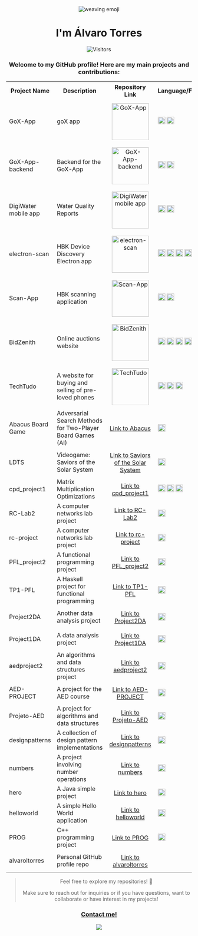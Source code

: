 <div align="center">
  
  <img src="https://user-images.githubusercontent.com/18350557/176309783-0785949b-9127-417c-8b55-ab5a4333674e.gif" alt="weaving emoji">

  # I'm Álvaro Torres

</div>

<div align="center">
    <img 
      src="https://visitor-badge.laobi.icu/badge?page_id=alvaroltorres.visitor-badge" 
      alt="Visitors"
</div>

### Welcome to my GitHub profile! Here are my main projects and contributions:

<table>
  <tr>
    <th>Project Name</th>
    <th>Description</th>
    <th>Repository Link</th>
    <th>Language/Framework</th>
  </tr>
  <tr>
    <td>GoX-App</td>
    <td>goX app</td>
    <td style="text-align:center; padding:10px;"><a href="https://github.com/GoXapp/GoX-App"><img src="https://github.com/user-attachments/assets/87e9089b-5ea0-405d-8d15-877f7cdca8f9" width="100" height="100" alt="GoX-App"/></a></td>
    <td><img src="https://img.shields.io/badge/Flutter-02569B?style=for-the-badge&logo=flutter&logoColor=white" height="20"> <img src="https://img.shields.io/badge/Dart-0175C2?style=for-the-badge&logo=dart&logoColor=white" height="20"></td>
  </tr>
  <tr>
    <td>GoX-App-backend</td>
    <td>Backend for the GoX-App</td>
    <td style="text-align:center; padding:10px;"><a href="https://github.com/GoXapp/GoX-App-backend"><img src="https://github.com/user-attachments/assets/87e9089b-5ea0-405d-8d15-877f7cdca8f9" width="100" height="100" alt="GoX-App-backend"/></a></td>
    <td><img src="https://img.shields.io/badge/Flutter-02569B?style=for-the-badge&logo=flutter&logoColor=white" height="20"> <img src="https://img.shields.io/badge/Dart-0175C2?style=for-the-badge&logo=dart&logoColor=white" height="20"></td>
  </tr>
  <tr>
    <td>DigiWater mobile app</td>
    <td>Water Quality Reports</td>
    <td style="text-align:center; padding:10px;"><a href="https://github.com/FEUP-LEIC-ES-2023-24/2LEIC03T3"><img src="https://github.com/user-attachments/assets/f9fd9cc8-1ff2-4678-9ca6-3af443a78c28" width="100" height="100" alt="DigiWater mobile app"/></a></td>
    <td><img src="https://img.shields.io/badge/Flutter-02569B?style=for-the-badge&logo=flutter&logoColor=white" height="20"> <img src="https://img.shields.io/badge/Dart-0175C2?style=for-the-badge&logo=dart&logoColor=white" height="20"></td>
  </tr>
  <tr>
    <td>electron-scan</td>
    <td>HBK Device Discovery Electron app</td>
    <td style="text-align:center; padding:10px;"><a href="https://github.com/HBM/electron-scan"><img src="https://github.com/user-attachments/assets/22c565ec-7498-4a86-97b0-92378e283c1b" width="100" height="100" alt="electron-scan"/></a></td>
    <td><img src="https://img.shields.io/badge/Electron-47848F?style=for-the-badge&logo=electron&logoColor=white" height="20"> <img src="https://img.shields.io/badge/Node.js-339933?style=for-the-badge&logo=nodedotjs&logoColor=white" height="20"> <img src="https://img.shields.io/badge/TypeScript-3178C6?style=for-the-badge&logo=typescript&logoColor=white" height="20"> <img src="https://img.shields.io/badge/JavaScript-F7DF1E?style=for-the-badge&logo=javascript&logoColor=black" height="20"> <img src="https://img.shields.io/badge/HTML5-E34F26?style=for-the-badge&logo=html5&logoColor=white" height="20"> <img src="https://img.shields.io/badge/CSS3-1572B6?style=for-the-badge&logo=css3&logoColor=white" height="20"></td>
  </tr>
  <tr>
    <td>Scan-App</td>
    <td>HBK scanning application</td>
    <td style="text-align:center; padding:10px;"><a href="https://github.com/HBM/Scan-App"><img src="https://github.com/user-attachments/assets/22c565ec-7498-4a86-97b0-92378e283c1b" width="100" height="100" alt="Scan-App"/></a></td>
    <td><img src="https://img.shields.io/badge/TypeScript-3178C6?style=for-the-badge&logo=typescript&logoColor=white" height="20"> <img src="https://img.shields.io/badge/JavaScript-F7DF1E?style=for-the-badge&logo=javascript&logoColor=black" height="20"></td>
  </tr>
  <tr>
    <td>BidZenith</td>
    <td>Online auctions website</td>
    <td style="text-align:center; padding:10px;"><a href="https://github.com/alvaroltorres/lbaw2481"><img src="https://github.com/user-attachments/assets/a9c80923-68ef-49c9-b3ea-4e72212e7f13" width="100" height="100" alt="BidZenith"/></a></td>
    <td><img src="https://img.shields.io/badge/Laravel-FF2D20?style=for-the-badge&logo=laravel&logoColor=white" height="20"> <img src="https://img.shields.io/badge/HTML5-E34F26?style=for-the-badge&logo=html5&logoColor=white" height="20"> <img src="https://img.shields.io/badge/CSS3-1572B6?style=for-the-badge&logo=css3&logoColor=white" height="20"> <img src="https://img.shields.io/badge/PHP-777BB4?style=for-the-badge&logo=php&logoColor=white" height="20"></td>
  </tr>
  <tr>
    <td>TechTudo</td>
    <td>A website for buying and selling of pre-loved phones</td>
    <td style="text-align:center; padding:10px;"><a href="https://github.com/FEUP-LTW-2024/ltw-project-2024-ltw04g03"><img src="https://github.com/user-attachments/assets/1559bcc4-daf2-4593-9bb7-689de4cff0a1" width="100" height="100" alt="TechTudo"/></a></td>
    <td><img src="https://img.shields.io/badge/HTML5-E34F26?style=for-the-badge&logo=html5&logoColor=white" height="20"> <img src="https://img.shields.io/badge/CSS3-1572B6?style=for-the-badge&logo=css3&logoColor=white" height="20"> <img src="https://img.shields.io/badge/PHP-777BB4?style=for-the-badge&logo=php&logoColor=white" height="20"></td>
  </tr>
  <tr>
    <td>Abacus Board Game</td>
    <td>Adversarial Search Methods for Two-Player Board Games (AI)</td>
    <td style="text-align:center; padding:10px;"><a href="https://github.com/DiogoFerreira2004/Abacus">Link to Abacus</a></td>
    <td><img src="https://img.shields.io/badge/Python-3776AB?style=for-the-badge&logo=python&logoColor=white" height="20"></td>
  </tr>
  <tr>
    <td>LDTS</td>
    <td>Videogame: Saviors of the Solar System</td>
    <td style="text-align:center; padding:10px;"><a href="https://github.com/FEUP-LDTS-2023/project-l11gr01">Link to Saviors of the Solar System</a></td>
    <td><img src="https://img.shields.io/badge/Java-007396?style=for-the-badge&logo=java&logoColor=white" height="20"></td>
  </tr>
  <tr>
    <td>cpd_project1</td>
    <td>Matrix Multiplication Optimizations</td>
    <td style="text-align:center; padding:10px;"><a href="https://github.com/tomasoliveirz/cpd_project1">Link to cpd_project1</a></td>
    <td><img src="https://img.shields.io/badge/C%2B%2B-00599C?style=for-the-badge&logo=cplusplus&logoColor=white" height="20"> <img src="https://img.shields.io/badge/C%23-239120?style=for-the-badge&logo=csharp&logoColor=white" height="20"> <img src="https://img.shields.io/badge/Python-3776AB?style=for-the-badge&logo=python&logoColor=white" height="20"></td>
  </tr>
  <tr>
    <td>RC-Lab2</td>
    <td>A computer networks lab project</td>
    <td style="text-align:center; padding:10px;"><a href="https://github.com/alvaroltorres/RC-Lab2">Link to RC-Lab2</a></td>
    <td><img src="https://img.shields.io/badge/C-00599C?style=for-the-badge&logo=c&logoColor=white" height="20"></td>
  </tr>
  <tr>
    <td>rc-project</td>
    <td>A computer networks lab project</td>
    <td style="text-align:center; padding:10px;"><a href="https://github.com/tomasoliveirz/rc-project">Link to rc-project</a></td>
    <td><img src="https://img.shields.io/badge/C-00599C?style=for-the-badge&logo=c&logoColor=white" height="20"></td>
  </tr>
  <tr>
    <td>PFL_project2</td>
    <td>A functional programming project</td>
    <td style="text-align:center; padding:10px;"><a href="https://github.com/h0leee/PFL_project2">Link to PFL_project2</a></td>
    <td><img src="https://img.shields.io/badge/Prolog-009DC4?style=for-the-badge&logo=prolog&logoColor=white" height="20"></td>
  </tr>
  <tr>
    <td>TP1-PFL</td>
    <td>A Haskell project for functional programming</td>
    <td style="text-align:center; padding:10px;"><a href="https://github.com/alvaroltorres/TP1-PFL">Link to TP1-PFL</a></td>
    <td><img src="https://img.shields.io/badge/Haskell-5D4F85?style=for-the-badge&logo=haskell&logoColor=white" height="20"></td>
  </tr>
  <tr>
    <td>Project2DA</td>
    <td>Another data analysis project</td>
    <td style="text-align:center; padding:10px;"><a href="https://github.com/alvaroltorres/Project2DA">Link to Project2DA</a></td>
    <td><img src="https://img.shields.io/badge/C%2B%2B-00599C?style=for-the-badge&logo=cplusplus&logoColor=white" height="20"></td>
  </tr>
  <tr>
    <td>Project1DA</td>
    <td>A data analysis project</td>
    <td style="text-align:center; padding:10px;"><a href="https://github.com/alvaroltorres/Project1DA">Link to Project1DA</a></td>
    <td><img src="https://img.shields.io/badge/C%2B%2B-00599C?style=for-the-badge&logo=cplusplus&logoColor=white" height="20"></td>
  </tr>
  <tr>
    <td>aedproject2</td>
    <td>An algorithms and data structures project</td>
    <td style="text-align:center; padding:10px;"><a href="https://github.com/alvaroltorres/aedproject2">Link to aedproject2</a></td>
    <td><img src="https://img.shields.io/badge/C%2B%2B-00599C?style=for-the-badge&logo=cplusplus&logoColor=white" height="20"></td>
  </tr>
  <tr>
    <td>AED-PROJECT</td>
    <td>A project for the AED course</td>
    <td style="text-align:center; padding:10px;"><a href="https://github.com/DiogoRamos9/AED-PROJECT">Link to AED-PROJECT</a></td>
    <td><img src="https://img.shields.io/badge/C%2B%2B-00599C?style=for-the-badge&logo=cplusplus&logoColor=white" height="20"></td>
  </tr>
  <tr>
    <td>Projeto-AED</td>
    <td>A project for algorithms and data structures</td>
    <td style="text-align:center; padding:10px;"><a href="https://github.com/TroxcsmeI/Projeto-AED">Link to Projeto-AED</a></td>
    <td><img src="https://img.shields.io/badge/C%2B%2B-00599C?style=for-the-badge&logo=cplusplus&logoColor=white" height="20"></td>
  </tr>
  <tr>
    <td>designpatterns</td>
    <td>A collection of design pattern implementations</td>
    <td style="text-align:center; padding:10px;"><a href="https://github.com/alvaroltorres/designpatterns">Link to designpatterns</a></td>
    <td><img src="https://img.shields.io/badge/Java-007396?style=for-the-badge&logo=java&logoColor=white" height="20"></td>
  </tr>
  <tr>
    <td>numbers</td>
    <td>A project involving number operations</td>
    <td style="text-align:center; padding:10px;"><a href="https://github.com/alvaroltorres/numbers">Link to numbers</a></td>
    <td><img src="https://img.shields.io/badge/Java-007396?style=for-the-badge&logo=java&logoColor=white" height="20"></td>
  </tr>
  <tr>
    <td>hero</td>
    <td>A Java simple project</td>
    <td style="text-align:center; padding:10px;"><a href="https://github.com/alvaroltorres/hero">Link to hero</a></td>
    <td><img src="https://img.shields.io/badge/Java-007396?style=for-the-badge&logo=java&logoColor=white" height="20"></td>
  </tr>
  <tr>
    <td>helloworld</td>
    <td>A simple Hello World application</td>
    <td style="text-align:center; padding:10px;"><a href="https://github.com/alvaroltorres/helloworld">Link to helloworld</a></td>
    <td><img src="https://img.shields.io/badge/Java-007396?style=for-the-badge&logo=java&logoColor=white" height="20"></td>
  </tr>
  <tr>
    <td>PROG</td>
    <td>C++ programming project</td>
    <td style="text-align:center; padding:10px;"><a href="https://github.com/Returnedft/PROG">Link to PROG</a></td>
    <td><img src="https://img.shields.io/badge/C%2B%2B-00599C?style=for-the-badge&logo=cplusplus&logoColor=white" height="20"></td>
  </tr>
  <tr>
    <td>alvaroltorres</td>
    <td>Personal GitHub profile repo</td>
    <td style="text-align:center; padding:10px;"><a href="https://github.com/alvaroltorres/alvaroltorres">Link to alvaroltorres</a></td>
    <td></td>
  </tr>
</table>

> Feel free to explore my repositories! 🚀
> 
> Make sure to reach out for inquiries or if you have questions, want to collaborate or have interest in my projects!

<h3 align = "center" ><a href="mailto:alvaroldaatorres@gmail.com">Contact me!</a></h3>

![](https://hit.yhype.me/github/profile?user_id=96893814)
